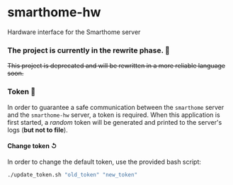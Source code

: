 # smarthome-hw
 Hardware interface for the Smarthome server


### The project is currently in the rewrite phase. 🚧
~~This project is deprecated and will be rewritten in a more reliable language soon.~~

### Token 🔑
In order to guarantee a safe communication between the `smarthome` server and the `smarthome-hw` server, a token is required.
When this application is first started, a *random* token will be generated and printed to the server's logs (**but not to file**).
#### Change token ↺
In order to change the default token, use the provided bash script:
```bash
./update_token.sh "old_token" "new_token"
```
